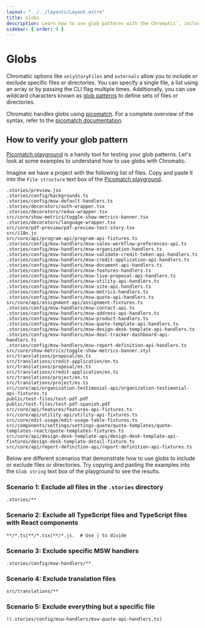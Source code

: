 ```yaml
---
layout: "../../layouts/Layout.astro"
title: Globs
description: Learn how to use glob patterns with the Chromatic`, including examples of how to exclude specific files or directories from testing.
sidebar: { order: 9 }
---
```


# Globs

Chromatic options like `onlyStoryFiles` and `externals` allow you to include or exclude specific files or directories. You can specify a single file, a list using an array or by passing the CLI flag multiple times. Additionally, you can use wildcard characters known as [glob patterns](https://code.visualstudio.com/docs/editor/glob-patterns) to define sets of files or directories.

Chromatic handles globs using [picomatch](https://www.npmjs.com/package/picomatch). For a complete overview of the syntax, refer to the [picomatch documentation](https://github.com/micromatch/picomatch?tab=readme-ov-file#globbing-features).

## How to verify your glob pattern

[Picomatch playground](https://picomatch-playground-ebjlxm.csb.app/) is a handy tool for testing your glob patterns. Let's look at some examples to understand how to use globs with Chromatic.

Imagine we have a project with the following list of files. Copy and paste it into the `File structure` text box of the [Picomatch playground](https://picomatch-playground-ebjlxm.csb.app/).

```
.stories/preview.jsx
.stories/config/backgrounds.ts
.stories/config/msw-default-handlers.ts
.stories/decorators/auth-wrapper.tsx
.stories/decorators/redux-wrapper.tsx
src/core/show-metrics/toggle-show-metrics-banner.tsx
.stories/decorators/language-wrapper.tsx
src/core/pdf-preview/pdf-preview-test-story.tsx
src/i18n.js
src/core/api/program-api/program-api-fixtures.ts
.stories/config/msw-handlers/msw-sales-workflow-preferences-api.ts
.stories/config/msw-handlers/msw-organization-handlers.ts
.stories/config/msw-handlers/msw-validate-credit-token-api-handlers.ts
.stories/config/msw-handlers/msw-credit-application-api-handlers.ts
.stories/config/msw-handlers/msw-document-api-handlers.ts
.stories/config/msw-handlers/msw-features-handlers.ts
.stories/config/msw-handlers/msw-live-proposal-api-handlers.ts
.stories/config/msw-handlers/msw-utility-api-handlers.ts
.stories/config/msw-handlers/msw-site-api.handlers.ts
.stories/config/msw-handlers/msw-metrics-handlers.ts
.stories/config/msw-handlers/msw-quote-api-handlers.ts
src/core/api/assignment-api/assignment-fixtures.ts
.stories/config/msw-handlers/msw-contact-api.ts
.stories/config/msw-handlers/msw-address-api-handlers.ts
.stories/config/msw-handlers/msw-product-handlers.ts
.stories/config/msw-handlers/msw-quote-template-api-handlers.ts
.stories/config/msw-handlers/msw-design-desk-template-api-handlers.ts
.stories/config/msw-handlers/msw-deal-tracker-dashboard-api-handlers.ts
.stories/config/msw-handlers/msw-report-definition-api-handlers.ts
src/core/show-metrics/toggle-show-metrics-banner.styl
src/translations/proposal/en.ts
src/translations/credit-application/en.ts
src/translations/proposal/es.ts
src/translations/credit-application/es.ts
src/translations/project/en.ts
src/translations/project/es.ts
src/core/api/organization-testimonial-api/organization-testimonial-api-fixtures.ts
public/test-files/test-pdf.pdf
public/test-files/test-pdf-spanish.pdf
src/core/api/features/features-api-fixtures.ts
src/core/api/utility-api/utility-api-fixtures.ts
src/core/edit-usage/edit-usage-table-fixtures.ts
src/components/settings/settings-quote/quote-templates/quote-templates-react/quote-templates-fixtures.ts
src/core/api/design-desk-template-api/design-desk-template-api-fixtures/design-desk-template-detail-fixture.ts
src/core/api/report-definition-api/report-definition-api-fixtures.ts
```

Below are different scenarios that demonstrate how to use globs to include or exclude files or directories. Try copying and pasting the examples into the `Glob string` text box of the playground to see the results.

### Scenario 1: Exclude all files in the `.stories` directory

```
.stories/**
```

### Scenario 2: Exclude all TypeScript files and TypeScript files with React components

```
**/*.ts|**/*.tsx|**/*.js.  # Use | to divide
```

### Scenario 3: Exclude specific MSW handlers

```
.stories/config/msw-handlers/**
```

### Scenario 4: Exclude translation files

```
src/translations/**
```

### Scenario 5: Exclude everything but a specific file

```
!(.stories/config/msw-handlers/msw-quote-api-handlers.ts)
```
